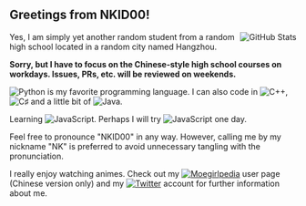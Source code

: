 ## Greetings from NKID00!

<img align="right" src="https://github-readme-stats.vercel.app/api?username=NKID00&show_icons=true&title_color=ff7a9e&icon_color=777" alt="GitHub Stats"/>

Yes, I am simply yet another random student from a random high school located in a random city named Hangzhou.

**Sorry, but I have to focus on the Chinese-style high school courses on workdays. Issues, PRs, etc. will be reviewed on weekends.**

![Python](https://img.shields.io/badge/-Python-ff7a9e?style=flat-square&logo=python&logoColor=ffffff) is my favorite programming language. I can also code in ![C++](https://img.shields.io/badge/-C%2B%2B-ff7a9e?style=flat-square&logo=C%2B%2B&logoColor=ffffff), ![C♯](https://img.shields.io/badge/-C%20♯-ff7a9e?style=flat-square&logo=C%20Sharp&logoColor=ffffff) and a little bit of ![Java](https://img.shields.io/badge/-Java-ff7a9e?style=flat-square&logo=Java&logoColor=ffffff).

Learning ![JavaScript](https://img.shields.io/badge/-Rust-ff7a9e?style=flat-square&logo=Rust&logoColor=ffffff). Perhaps I will try ![JavaScript](https://img.shields.io/badge/-JavaScript-ff7a9e?style=flat-square&logo=JavaScript&logoColor=ffffff) one day.

Feel free to pronounce "NKID00" in any way. However, calling me by my nickname "NK" is preferred to avoid unnecessary tangling with the pronunciation.

I really enjoy watching animes. Check out my [![Moegirlpedia](https://img.shields.io/badge/-Moegirlpedia-ff7a9e?style=flat-square)](https://zh.moegirl.org.cn/User:NKID00) user page (Chinese version only) and my [![Twitter](https://img.shields.io/badge/-Twitter-ff7a9e?style=flat-square&logo=Twitter&logoColor=ffffff)](https://twitter.com/NKID00) account for further information about me.
